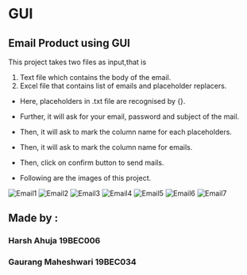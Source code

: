 # GUI
## Email Product using GUI
This project takes two files as input,that is
1. Text file which contains the body of the email.
1. Excel file that contains list of emails and placeholder replacers.

* Here, placeholders in .txt file are recognised by {}.

* Further, it will ask for your email, password and subject of the mail.

* Then, it will ask to mark the column name for each placeholders.

* Then, it will ask to mark the column name for emails.

* Then, click on confirm button to send mails.

* Following are the images of this project.

![Email1](https://user-images.githubusercontent.com/80054138/138052765-9b25b03c-7741-4f7b-a66e-1135a01bf132.PNG)
![Email2](https://user-images.githubusercontent.com/80054138/138052776-12903cb4-9bbc-4978-a9c2-187f368e58db.PNG)
![Email3](https://user-images.githubusercontent.com/80054138/138052778-bf173eec-30ce-4dd4-9c6a-aec7e92216a2.PNG)
![Email4](https://user-images.githubusercontent.com/80054138/138052784-45a610cd-c269-4412-972c-9aeca1250932.PNG)
![Email5](https://user-images.githubusercontent.com/80054138/138052789-b716925a-1fc6-4319-8956-aad215c81397.PNG)
![Email6](https://user-images.githubusercontent.com/80054138/138052796-18f47072-7adf-4911-92e2-9ba30438db49.PNG)
![Email7](https://user-images.githubusercontent.com/80054138/138052799-7386c435-02c5-4a54-bd11-6daf625a57fe.PNG)

## Made by :
### Harsh Ahuja 19BEC006
### Gaurang Maheshwari 19BEC034
